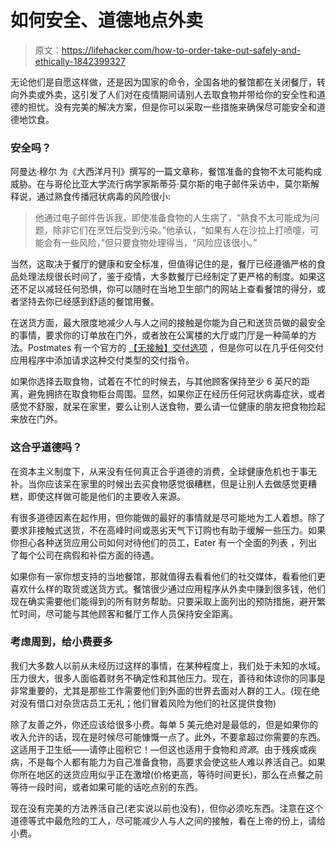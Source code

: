# 如何安全、道德地点外卖

> 原文：<https://lifehacker.com/how-to-order-take-out-safely-and-ethically-1842399327>

无论他们是自愿这样做，还是因为国家的命令，全国各地的餐馆都在关闭餐厅，转向外卖或外卖，这引发了人们对在疫情期间请别人去取食物并带给你的安全性和道德的担忧。没有完美的解决方案，但是你可以采取一些措施来确保尽可能安全和道德地饮食。



### 安全吗？

阿曼达·穆尔 为《大西洋月刊》撰写的一篇文章称，餐馆准备的食物不太可能构成威胁。在与哥伦比亚大学流行病学家斯蒂芬·莫尔斯的电子邮件采访中，莫尔斯解释说，通过熟食传播冠状病毒的风险很小:

> 他通过电子邮件告诉我，即使准备食物的人生病了，“熟食不太可能成为问题，除非它们在烹饪后受到污染。”他承认，“如果有人在沙拉上打喷嚏，可能会有一些风险，”但只要食物处理得当，“风险应该很小。”

当然，这取决于餐厅的健康和安全标准，但值得记住的是，餐厅已经遵循严格的食品处理法规很长时间了，鉴于疫情，大多数餐厅已经制定了更严格的制度。如果这还不足以减轻任何恐惧，你可以随时在当地卫生部门的网站上查看餐馆的得分，或者坚持去你已经感到舒适的餐馆用餐。

在送货方面，最大限度地减少人与人之间的接触是你能为自己和送货员做的最安全的事情，要求你的订单放在门外，或者放在公寓楼的大厅或门厅是一种简单的方法。Postmates 有一个官方的 [【无接触】交付选项](https://blog.postmates.com/introducing-non-contact-deliveries-ac2f23462909) ，但是你可以在几乎任何交付应用程序中添加请求这种交付类型的交付指令。

如果你选择去取食物，试着在不忙的时候去，与其他顾客保持至少 6 英尺的距离，避免拥挤在取食物柜台周围。显然，如果你正在经历任何冠状病毒症状，或者感觉不舒服，就呆在家里，要么让别人送食物，要么请一位健康的朋友把食物捡起来放在门外。

### 这合乎道德吗？

在资本主义制度下，从来没有任何真正合乎道德的消费，全球健康危机也于事无补。当你应该呆在家里的时候出去买食物感觉很糟糕，但是让别人去做感觉更糟糕，即使这样做可能是他们的主要收入来源。

有很多道德因素在起作用，但你能做的最好的事情就是尽可能地为工人着想。除了要求非接触式送货，不在高峰时间或恶劣天气下订购也有助于缓解一些压力。如果你担心各种送货应用公司如何对待他们的员工，Eater 有一个全面的列表 ，列出了每个公司在病假和补偿方面的待遇。

如果你有一家你想支持的当地餐馆，那就值得去看看他们的社交媒体，看看他们更喜欢什么样的取货或送货方式。餐馆很少通过应用程序从外卖中赚到很多钱，他们现在确实需要他们能得到的所有财务帮助。只要采取上面列出的预防措施，避开繁忙时间，尽可能与其他顾客和餐厅工作人员保持安全距离。

### 考虑周到，给小费要多

我们大多数人以前从未经历过这样的事情，在某种程度上，我们处于未知的水域。压力很大，很多人面临着财务不确定性和其他压力。现在，善待和体谅你的同事是非常重要的，尤其是那些工作需要他们到外面的世界去面对人群的工人。(现在绝对没有借口对杂货店员工无礼；他们冒着风险为他们的社区提供食物)

除了友善之外，你还应该给很多小费。每单 5 美元绝对是最低的，但是如果你的收入允许的话，现在是时候尽可能慷慨一点了。此外，不要拿超过你需要的东西。这适用于卫生纸——请停止囤积它！—但这也适用于食物和*资源*。由于残疾或疾病，不是每个人都有能力为自己准备食物，高要求会使这些人难以养活自己。如果你所在地区的送货应用似乎正在激增(价格更高，等待时间更长)，那么在点餐之前等待一段时间，或者如果可能的话吃点别的东西。

现在没有完美的方法养活自己(老实说以前也没有)，但你必须吃东西。注意在这个道德等式中最危险的工人，尽可能减少人与人之间的接触，看在上帝的份上，请给小费。